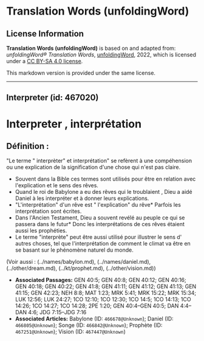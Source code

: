 # Translation Words (unfoldingWord)

## License Information

**Translation Words (unfoldingWord)** is based on and adapted from: _unfoldingWord® Translation Words_, [unfoldingWord](https://unfoldingword.org/utw), 2022, which is licensed under a [CC BY-SA 4.0 license](https://creativecommons.org/licenses/by-sa/4.0/legalcode.en).

This markdown version is provided under the same license.



--------------------------------

## Interpreter (id: 467020)

Interpreter , interprétation
============================

Définition :
------------

"Le terme " interprèter" et interprétation" se refèrent à une compéhension ou une explication de la signification d'une chose qui n'est pas claire.

* Souvent dans la Bible ces termes sont utilisés pour être en relation avec l'explication et le sens des rêves.
* Quand le roi de Babylone a eu des rêves qui le troublaient , Dieu a aidé Daniel à les interpréter et à donner leurs explications.
* "L'interprétation" d'un rêve est " l'explication" du rêve\* Parfois les interprétation sont écrites.
* Dans l'Ancien Testament, Dieu a souvent revélé au peuple ce qui se passera dans le futur\* Donc les interprétations de ces rêves étaient aussi les prophéties.
* Le terme "interprète" peut être aussi utilisé pour illustrer le sens d' autres choses, tel que l'interprétation de comment le climat va être en se basant sur le phénomène naturel du monde.

(Voir aussi : (../names/babylon.md), (../names/daniel.md), (../other/dream.md), (../kt/prophet.md), (../other/vision.md))

* **Associated Passages:** GEN 40:5; GEN 40:8; GEN 40:12; GEN 40:16; GEN 40:18; GEN 40:22; GEN 41:8; GEN 41:11; GEN 41:12; GEN 41:13; GEN 41:15; GEN 42:23; NEH 8:8; MAT 1:23; MRK 5:41; MRK 15:22; MRK 15:34; LUK 12:56; LUK 24:27; 1CO 12:10; 1CO 12:30; 1CO 14:5; 1CO 14:13; 1CO 14:26; 1CO 14:27; 1CO 14:28; 2PE 1:20; GEN 40:4–GEN 40:5; DAN 4:4–DAN 4:6; JDG 7:15–JDG 7:16
* **Associated Articles:** Babylone (ID: `466678@Unknown`); Daniel (ID: `466805@Unknown`); Songe (ID: `466842@Unknown`); Prophète (ID: `467251@Unknown`); Vision (ID: `467447@Unknown`)

